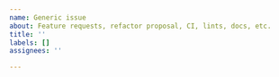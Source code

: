 ```yaml
---
name: Generic issue
about: Feature requests, refactor proposal, CI, lints, docs, etc.
title: ''
labels: []
assignees: ''

---
```

